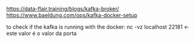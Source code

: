 https://data-flair.training/blogs/kafka-broker/
https://www.baeldung.com/ops/kafka-docker-setup

to check if the kafka is running with the docker: nc -vz localhost 22181 <- este valor é o valor da porta